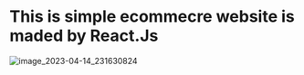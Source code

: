 # This is simple ecommecre website is maded by React.Js

![image_2023-04-14_231630824](https://user-images.githubusercontent.com/102171363/232156361-991fb7ce-d32a-461b-93b2-464d106167e7.png)

